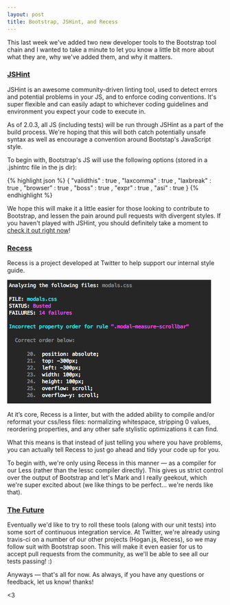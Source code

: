 ```yaml
---
layout: post
title: Bootstrap, JSHint, and Recess
---
```


This last week we've added two new developer tools to the Bootstrap tool chain and I wanted to take a minute to let you know a little bit more about what they are, why we've added them, and why it matters.

### [JSHint](https://jshint.com/)

JSHint is an awesome community-driven linting tool, used to detect errors and potential problems in your JS, and to enforce coding conventions. It's super flexible and can easily adapt to whichever coding guidelines and environment you expect your code to execute in.

As of 2.0.3, all JS (including tests) will be run through JSHint as a part of the build process.
We're hoping that this will both catch potentially unsafe syntax as well as encourage a convention around Bootstap's JavaScript style.

To begin with, Bootstrap's JS will use the following options (stored in a .jshintrc file in the js dir):

{% highlight json %}
{
    "validthis" : true
  , "laxcomma"  : true
  , "laxbreak"  : true
  , "browser"   : true
  , "boss"      : true
  , "expr"      : true
  , "asi"       : true
}
{% endhighlight %}

We hope this will make it a little easier for those looking to contribute to Bootstrap, and lessen the pain around pull requests with divergent styles. If you haven't played with JSHint, you should definitely take a moment to <a href="https://jshint.com/">check it out right now</a>!

### [Recess](http://twitter.github.io/recess/)

Recess is a project developed at Twitter to help support our internal style guide.

![Recess screenshot](/assets/img/2012/04/recess.png)

At it’s core, Recess is a linter, but with the added ability to compile and/or reformat your css/less files: normalizing whitespace, stripping 0 values, reordering properties, and any other safe stylistic optimizations it can find.

What this means is that instead of just telling you where you have problems, you can actually tell Recess to just go ahead and tidy your code up for you.

To begin with, we're only using Recess in this manner — as a compiler for our Less (rather than the lessc compiler directly). This gives us strict control over the output of Bootstrap and let's Mark and I really geekout, which we're super excited about (we like things to be perfect... we're nerds like that).


### [The Future](/assets/img/2012/04/LnriU.gif)

Eventually we'd like to try to roll these tools (along with our unit tests) into some sort of continuous integration service. At Twitter, we're already using travis-ci on a number of our other projects (Hogan.js, Recess), so we may follow suit with Bootstrap soon. This will make it even easier for us to accept pull requests from the community, as we'll be able to see all our tests passing! :)

Anyways — that's all for now. As always, if you have any questions or feedback, let us know! thanks!

<3
